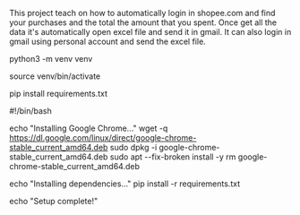 This project teach on how to automatically login in shopee.com and find your purchases and the total the amount that you spent. Once get all the data it's automatically open excel file and send it in gmail. It can also login in gmail using  personal account and send the excel file.





python3 -m venv venv

source venv/bin/activate



pip install requirements.txt


#!/bin/bash

echo "Installing Google Chrome..."
wget -q https://dl.google.com/linux/direct/google-chrome-stable_current_amd64.deb
sudo dpkg -i google-chrome-stable_current_amd64.deb
sudo apt --fix-broken install -y
rm google-chrome-stable_current_amd64.deb

echo "Installing dependencies..."
pip install -r requirements.txt

echo "Setup complete!"

